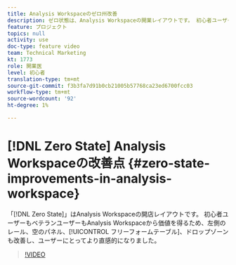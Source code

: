 ```yaml
---
title: Analysis Workspaceのゼロ州改善
description: ゼロ状態は、Analysis Workspaceの開業レイアウトです。 初心者ユーザーもベテランユーザーもAnalysis Workspaceから価値を引き出せるように、左側のレール、空白のパネル、フリーフォームテーブル、ドロップゾーンも改善し、ユーザーにとってより直感的になりました。
feature: プロジェクト
topics: null
activity: use
doc-type: feature video
team: Technical Marketing
kt: 1773
role: 開業医
level: 初心者
translation-type: tm+mt
source-git-commit: f3b3fa7d91b0cb21005b57768ca23ed6700fcc03
workflow-type: tm+mt
source-wordcount: '92'
ht-degree: 1%

---
```



# [!DNL Zero State] Analysis Workspaceの改善点  {#zero-state-improvements-in-analysis-workspace}

「[!DNL Zero State]」はAnalysis Workspaceの開店レイアウトです。 初心者ユーザーもベテランユーザーもAnalysis Workspaceから価値を得るため、左側のレール、空のパネル、[!UICONTROL フリーフォームテーブル]、ドロップゾーンも改善し、ユーザーにとってより直感的になりました。

>[!VIDEO](https://video.tv.adobe.com/v/23560/?quality=12)
